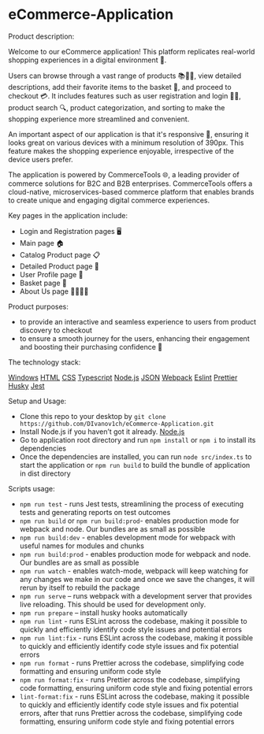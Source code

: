 # eCommerce-Application
Product description:

Welcome to our eCommerce application! This platform replicates real-world shopping experiences in a digital environment 🏪.

Users can browse through a vast range of products 📚👗👟, view detailed descriptions, add their favorite items to the basket 🛒, and proceed to checkout 💳. It includes features such as user registration and login 📝🔐, product search 🔍, product categorization, and sorting to make the shopping experience more streamlined and convenient.

An important aspect of our application is that it's responsive 📲, ensuring it looks great on various devices with a minimum resolution of 390px. This feature makes the shopping experience enjoyable, irrespective of the device users prefer.

The application is powered by CommerceTools 🌐, a leading provider of commerce solutions for B2C and B2B enterprises. CommerceTools offers a cloud-native, microservices-based commerce platform that enables brands to create unique and engaging digital commerce experiences.

Key pages in the application include:

- Login and Registration pages 🖥️
- Main page 🏠
- Catalog Product page 📋
- Detailed Product page 🔎
- User Profile page 👤
- Basket page 🛒
- About Us page 🙋‍♂️🙋‍♀️

Product purposes:

 - to provide an interactive and seamless experience to users from product discovery to checkout
 - to ensure a smooth journey for the users, enhancing their engagement and boosting their purchasing confidence 🚀

The technology stack:

[Windows](https://www.microsoft.com/)
[HTML](https://html.spec.whatwg.org/multipage/)
[CSS]( https://www.w3.org/Style/CSS/specs.en.html)
[Typescript](https://www.typescriptlang.org/)
[Node.js](https://nodejs.org)
[JSON](https://www.json.org/)
[Webpack](https://webpack.js.org/)
[Eslint](https://eslint.org/)
[Prettier](https://prettier.io/)
[Husky](https://typicode.github.io/husky/)
[Jest](https://jestjs.io/)

Setup and Usage:

- Clone this repo to your desktop by `git clone https://github.com/DIvanov1ch/eCommerce-Application.git`
- Install Node.js if you haven’t got it already. [Node.js](https://nodejs.org)
- Go to application root directory and run `npm install` or `npm i` to install its dependencies
- Once the dependencies are installed, you can run `node src/index.ts` to start the application or `npm run build` to build the bundle of application in dist directory

Scripts usage:

- `npm run test` - runs Jest tests, streamlining the process of executing tests and generating reports on test outcomes
- `npm run build` or `npm run build:prod`- enables production mode for webpack and node. Our bundles are as small as possible
- `npm run build:dev` - enables development mode for webpack with useful names for modules and chunks
- `npm run build:prod` - enables production mode for webpack and node. Our bundles are as small as possible
- `npm run watch` - enables watch-mode, webpack will keep watching for any changes we make in our code and once we save the changes, it will rerun by itself to rebuild the package
- `npm run serve` – runs webpack with a development server that provides live reloading. This should be used for development only.
- `npm run prepare` – install husky hooks automatically
- `npm run lint` - runs ESLint across the codebase, making it possible to quickly and efficiently identify code style issues and potential errors
- `npm run lint:fix` - runs ESLint across the codebase, making it possible to quickly and efficiently identify code style issues and fix potential errors
- `npm run format` - runs Prettier across the codebase, simplifying code formatting and ensuring uniform code style
- `npm run format:fix` - runs Prettier across the codebase, simplifying code formatting, ensuring uniform code style and fixing potential errors
- `lint-format:fix` - runs ESLint across the codebase, making it possible to quickly and efficiently identify code style issues and fix potential errors, after that runs Prettier across the codebase, simplifying code formatting, ensuring uniform code style and fixing potential errors
